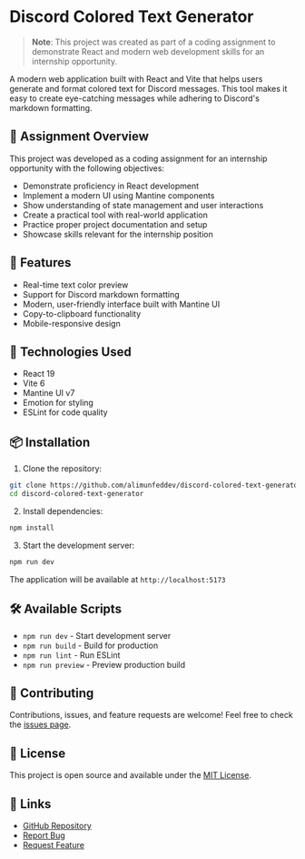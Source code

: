 # Discord Colored Text Generator

> **Note**: This project was created as part of a coding assignment to demonstrate React and modern web development skills for an internship opportunity.

A modern web application built with React and Vite that helps users generate and format colored text for Discord messages. This tool makes it easy to create eye-catching messages while adhering to Discord's markdown formatting.

## 🎯 Assignment Overview

This project was developed as a coding assignment for an internship opportunity with the following objectives:
- Demonstrate proficiency in React development
- Implement a modern UI using Mantine components
- Show understanding of state management and user interactions
- Create a practical tool with real-world application
- Practice proper project documentation and setup
- Showcase skills relevant for the internship position

## 🌟 Features

- Real-time text color preview
- Support for Discord markdown formatting
- Modern, user-friendly interface built with Mantine UI
- Copy-to-clipboard functionality
- Mobile-responsive design

## 🚀 Technologies Used

- React 19
- Vite 6
- Mantine UI v7
- Emotion for styling
- ESLint for code quality

## 📦 Installation

1. Clone the repository:
```bash
git clone https://github.com/alimunfeddev/discord-colored-text-generator.git
cd discord-colored-text-generator
```

2. Install dependencies:
```bash
npm install
```

3. Start the development server:
```bash
npm run dev
```

The application will be available at `http://localhost:5173`

## 🛠️ Available Scripts

- `npm run dev` - Start development server
- `npm run build` - Build for production
- `npm run lint` - Run ESLint
- `npm run preview` - Preview production build

## 🤝 Contributing

Contributions, issues, and feature requests are welcome! Feel free to check the [issues page](https://github.com/alimunfeddev/discord-colored-text-generator/issues).

## 📝 License

This project is open source and available under the [MIT License](LICENSE).

## 🔗 Links

- [GitHub Repository](https://github.com/alimunfeddev/discord-colored-text-generator)
- [Report Bug](https://github.com/alimunfeddev/discord-colored-text-generator/issues)
- [Request Feature](https://github.com/alimunfeddev/discord-colored-text-generator/issues)
